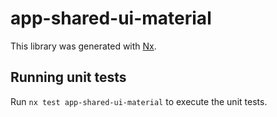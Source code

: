 # app-shared-ui-material

This library was generated with [Nx](https://nx.dev).

## Running unit tests

Run `nx test app-shared-ui-material` to execute the unit tests.

